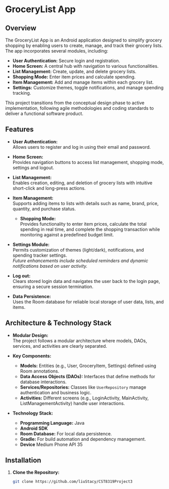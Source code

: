 # GroceryList App

## Overview

The GroceryList App is an Android application designed to simplify grocery shopping by enabling users to create, manage, and track their grocery lists. The app incorporates several modules, including:

- **User Authentication:** Secure login and registration.
- **Home Screen:** A central hub with navigation to various functionalities.
- **List Management:** Create, update, and delete grocery lists.
- **Shopping Mode:**  Enter item prices and calculate spending.
- **Item Management:** Add and manage items within each grocery list.
- **Settings:** Customize themes, toggle notifications, and manage spending tracking.

This project transitions from the conceptual design phase to active implementation, following agile methodologies and coding standards to deliver a functional software product.

## Features

- **User Authentication:**  
  Allows users to register and log in using their email and password.

- **Home Screen:**  
  Provides navigation buttons to access list management, shopping mode, settings and logout.

- **List Management:**  
  Enables creation, editing, and deletion of grocery lists with intuitive short-click and long-press actions.

- **Item Management:**  
  Supports adding items to lists with details such as name, brand, price, quantity, and purchase status.

  - **Shopping Mode:**  
  Provides functionality to enter item prices, calculate the total spending in real time, and complete the shopping transaction while monitoring against a predefined budget limit.


- **Settings Module:**  
  Permits customization of themes (light/dark), notifications, and spending tracker settings.  
  *Future enhancements include scheduled reminders and dynamic notifications based on user activity.*

- **Log out:**  
  Clears stored login data and navigates the user back to the login page, ensuring a secure session termination.

- **Data Persistence:**  
  Uses the Room database for reliable local storage of user data, lists, and items.

## Architecture & Technology Stack

- **Modular Design:**  
  The project follows a modular architecture where models, DAOs, services, and activities are clearly separated.

- **Key Components:**
  - **Models:** Entities (e.g., User, GroceryItem, Settings) defined using Room annotations.
  - **Data Access Objects (DAOs):** Interfaces that define methods for database interactions.
  - **Services/Repositories:** Classes like `UserRepository` manage authentication and business logic.
  - **Activities:** Different screens (e.g., LoginActivity, MainActivity, ListManagementActivity) handle user interactions.

- **Technology Stack:**
  - **Programming Language:** Java
  - **Android SDK**
  - **Room Database:** For local data persistence.
  - **Gradle:** For build automation and dependency management.
  - **Device** Medium Phone API 35

## Installation

1. **Clone the Repository:**
   ```bash
   git clone https://github.com/liuStacy/CST8319Project3
